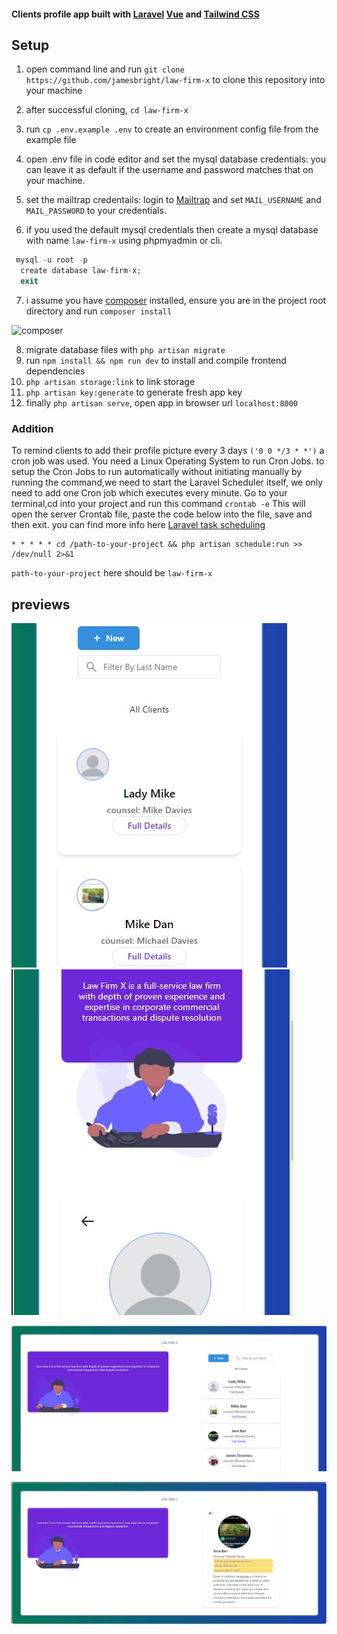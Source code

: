 #### Clients profile app built with [Laravel](https://laravel.com) [Vue](https://vuejs.org) and [Tailwind CSS](https://vuejs.org) 

## Setup

1. open command line and run `git clone https://github.com/jamesbright/law-firm-x` to clone this repository into your machine

2. after successful cloning, `cd law-firm-x`

3. run `cp .env.example .env` to create an environment config file from the example file

4. open .env file in code editor and set the mysql database credentials: you can leave it as default if the username and password matches that on your machine.

5. set the mailtrap credentails: login to [Mailtrap](https://mailtrap.io) and set `MAIL_USERNAME` and `MAIL_PASSWORD` to your credentials.

6. if you used the default mysql credentials then create a mysql database with name `law-firm-x` using phpmyadmin or cli.
```php
 mysql -u root -p
  create database law-firm-x;
  exit
 ```
 7. i assume you have [composer](https://getcomposer.org) 
 installed, ensure you are in the project root directory and run `composer install`

![composer](https://getcomposer.org/img/logo-composer-transparent5.png)

8. migrate database files with `php artisan migrate`
9. run `npm install && npm run dev`  to install and compile frontend dependencies
10. `php artisan storage:link` to link storage
11. `php artisan key:generate` to generate fresh app key
12. finally `php artisan serve`, open app in browser url `localhost:8000`

### Addition
To remind clients to add their profile picture every 3 days `('0 0 */3 * *')`  a cron job was used. You need a Linux Operating System to run Cron Jobs. 
to setup the Cron Jobs to run automatically without initiating manually by running the command,we need to  start the Laravel Scheduler itself, we only need to add one Cron job which executes every minute. Go to your terminal,cd into your project and run this command `crontab -e` This will open the server Crontab file, paste the code below into the file, save and then exit. you can find more info here [Laravel task scheduling](https://laravel.com/docs/8.x/scheduling)
```
* * * * * cd /path-to-your-project && php artisan schedule:run >> /dev/null 2>&1
```
`path-to-your-project` here should be `law-firm-x`

## previews

![](https://github.com/jamesbright/law-firm-x/blob/master/preview/Capture3.JPG) ![](https://github.com/jamesbright/law-firm-x/blob/master/preview/Capture4.JPG)

![](https://github.com/jamesbright/law-firm-x/blob/master/preview/Capture.JPG)

![](https://github.com/jamesbright/law-firm-x/blob/master/preview/Capture2.JPG)



